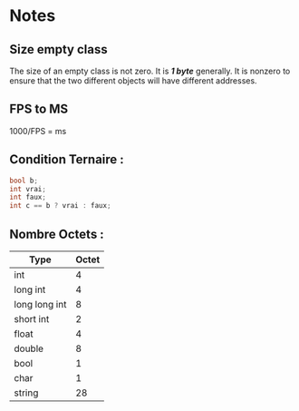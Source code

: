 # Notes
## Size empty class
The size of an empty class is not zero. It is ***1 byte*** generally. It is nonzero to ensure that the two different objects will have different addresses.

## FPS to MS
1000/FPS = ms

## Condition Ternaire :
```cpp
bool b;
int vrai;
int faux;
int c == b ? vrai : faux;
```

## Nombre Octets :


|      Type      |   Octet   |
|----------------|-----------|
| int            |     4     |
| long int       |     4     |
| long long int  |     8     |
| short int      |     2     |
| float          |     4     |
| double         |     8     |
| bool           |     1     |
| char           |     1     |
| string         |     28    |

